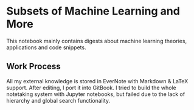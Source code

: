 # Subsets of Machine Learning and More


This notebook mainly contains digests about machine learning theories, applications and code snippets.

## Work Process
All my external knowledge is stored in EverNote with Markdown & LaTeX support. After editing, I port it into GitBook. I tried to build the whole notetaking system with Jupyter notebooks, but failed due to the lack of hierarchy and global search functionality. 
